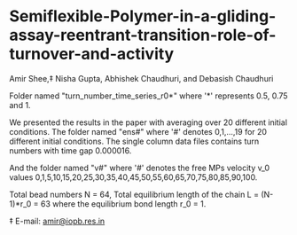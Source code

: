 # Semiflexible-Polymer-in-a-gliding-assay-reentrant-transition-role-of-turnover-and-activity
Amir Shee,‡ Nisha Gupta, Abhishek Chaudhuri, and Debasish Chaudhuri

Folder named "turn_number_time_series_r0*" where '*' represents 0.5, 0.75 and 1.

We presented the results in the paper with averaging over 20 different initial conditions. The folder named "ens#" where '#' denotes 0,1,...,19 for 20 different initial conditions. The single column data files contains turn numbers with time gap 0.000016.


And the folder named "v#" where '#' denotes the free MPs velocity v_0 values 0,1,5,10,15,20,25,30,35,40,45,50,55,60,65,70,75,80,85,90,100.

Total bead numbers N = 64, Total equilibrium length of the chain L = (N-1)*r_0 = 63 where the equilibrium bond length r_0 = 1. 



‡ E-mail: amir@iopb.res.in
